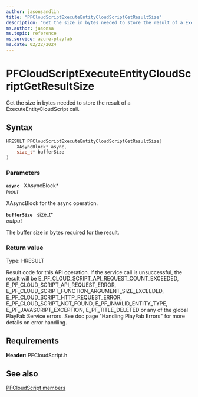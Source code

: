 ```yaml
---
author: jasonsandlin
title: "PFCloudScriptExecuteEntityCloudScriptGetResultSize"
description: "Get the size in bytes needed to store the result of a ExecuteEntityCloudScript call."
ms.author: jasonsa
ms.topic: reference
ms.service: azure-playfab
ms.date: 02/22/2024
---
```


# PFCloudScriptExecuteEntityCloudScriptGetResultSize  

Get the size in bytes needed to store the result of a ExecuteEntityCloudScript call.  

## Syntax  
  
```cpp
HRESULT PFCloudScriptExecuteEntityCloudScriptGetResultSize(  
    XAsyncBlock* async,  
    size_t* bufferSize  
)  
```  
  
### Parameters  
  
**`async`** &nbsp; XAsyncBlock*  
*_Inout_*  
  
XAsyncBlock for the async operation.  
  
**`bufferSize`** &nbsp; size_t*  
*output*  
  
The buffer size in bytes required for the result.  
  
  
### Return value
Type: HRESULT
  
Result code for this API operation. If the service call is unsuccessful, the result will be E_PF_CLOUD_SCRIPT_API_REQUEST_COUNT_EXCEEDED, E_PF_CLOUD_SCRIPT_API_REQUEST_ERROR, E_PF_CLOUD_SCRIPT_FUNCTION_ARGUMENT_SIZE_EXCEEDED, E_PF_CLOUD_SCRIPT_HTTP_REQUEST_ERROR, E_PF_CLOUD_SCRIPT_NOT_FOUND, E_PF_INVALID_ENTITY_TYPE, E_PF_JAVASCRIPT_EXCEPTION, E_PF_TITLE_DELETED or any of the global PlayFab Service errors. See doc page "Handling PlayFab Errors" for more details on error handling.
  
  
## Requirements  
  
**Header:** PFCloudScript.h
  
## See also  
[PFCloudScript members](../pfcloudscript_members.md)  

  
  
